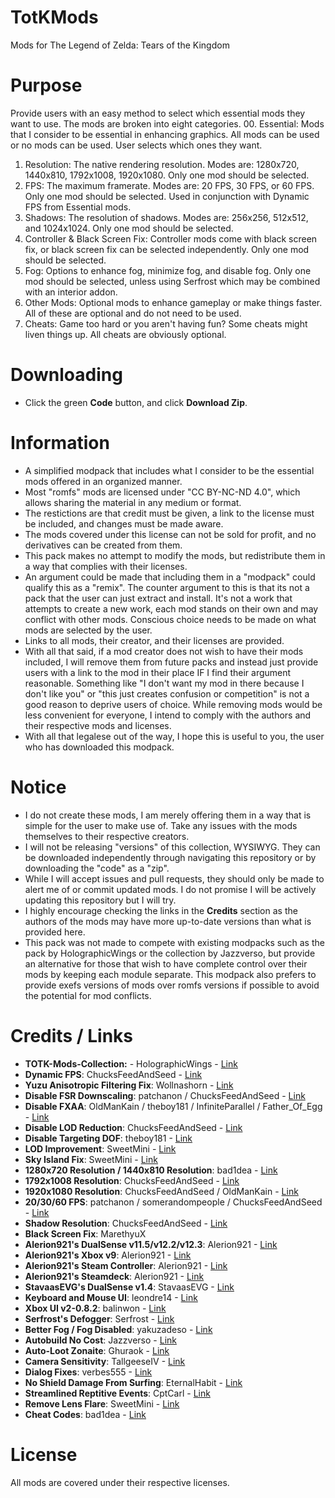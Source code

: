 # TotKMods
Mods for The Legend of Zelda: Tears of the Kingdom

# Purpose
Provide users with an easy method to select which essential mods they want to use. The mods are broken into eight categories.
00. Essential: Mods that I consider to be essential in enhancing graphics. All mods can be used or no mods can be used. User selects which ones they want.
01. Resolution: The native rendering resolution. Modes are: 1280x720, 1440x810, 1792x1008, 1920x1080. Only one mod should be selected.
02. FPS: The maximum framerate. Modes are: 20 FPS, 30 FPS, or 60 FPS. Only one mod should be selected. Used in conjunction with Dynamic FPS from Essential mods.
03. Shadows: The resolution of shadows. Modes are: 256x256, 512x512, and 1024x1024. Only one mod should be selected.
04. Controller & Black Screen Fix: Controller mods come with black screen fix, or black screen fix can be selected independently. Only one mod should be selected.
05. Fog: Options to enhance fog, minimize fog, and disable fog. Only one mod should be selected, unless using Serfrost which may be combined with an interior addon.
06. Other Mods: Optional mods to enhance gameplay or make things faster. All of these are optional and do not need to be used.
07. Cheats: Game too hard or you aren't having fun? Some cheats might liven things up. All cheats are obviously optional.

# Downloading
- Click the green **Code** button, and click **Download Zip**.

# Information
- A simplified modpack that includes what I consider to be the essential mods offered in an organized manner.
- Most "romfs" mods are licensed under "CC BY-NC-ND 4.0", which allows sharing the material in any medium or format. 
- The restictions are that credit must be given, a link to the license must be included, and changes must be made aware. 
- The mods covered under this license can not be sold for profit, and no derivatives can be created from them. 
- This pack makes no attempt to modify the mods, but redistribute them in a way that complies with their licenses.
- An argument could be made that including them in a "modpack" could qualify this as a "remix". The counter argument to this is that its not a pack that the user can just extract and install. It's not a work that attempts to create a new work, each mod stands on their own and may conflict with other mods. Conscious choice needs to be made on what mods are selected by the user.
- Links to all mods, their creator, and their licenses are provided.
- With all that said, if a mod creator does not wish to have their mods included, I will remove them from future packs and instead just provide users with a link to the mod in their place IF I find their argument reasonable. Something like "I don't want my mod in there because I don't like you" or "this just creates confusion or competition" is not a good reason to deprive users of choice. While removing mods would be less convenient for everyone, I intend to comply with the authors and their respective mods and licenses.
- With all that legalese out of the way, I hope this is useful to you, the user who has downloaded this modpack.

# Notice
- I do not create these mods, I am merely offering them in a way that is simple for the user to make use of. Take any issues with the mods themselves to their respective creators.
- I will not be releasing "versions" of this collection, WYSIWYG. They can be downloaded independently through navigating this repository or by downloading the "code" as a "zip".
- While I will accept issues and pull requests, they should only be made to alert me of or commit updated mods. I do not promise I will be actively updating this repository but I will try.
- I highly encourage checking the links in the **Credits** section as the authors of the mods may have more up-to-date versions than what is provided here.
- This pack was not made to compete with existing modpacks such as the pack by HolographicWings or the collection by Jazzverso, but provide an alternative for those that wish to have complete control over their mods by keeping each module separate. This modpack also prefers to provide exefs versions of mods over romfs versions if possible to avoid the potential for mod conflicts.

# Credits / Links
- **TOTK-Mods-Collection:** - HolographicWings - [Link](https://github.com/HolographicWings/TOTK-Mods-collection)
- **Dynamic FPS**: ChucksFeedAndSeed - [Link](https://www.reddit.com/user/ChucksFeedAndSeed/comments/140nyft/totk_dynamic_fps_v152_release_stutter/)  
- **Yuzu Anisotropic Filtering Fix**: Wollnashorn - [Link](https://github.com/Wollnashorn/switch-mods/tree/master/0100F2C0115B6000/)  
- **Disable FSR Downscaling**: patchanon / ChucksFeedAndSeed - [Link](https://www.reddit.com/user/ChucksFeedAndSeed/comments/13sofgg/totk_v112_visual_patches_chuckpatch_fsr_disable/)  
- **Disable FXAA**: OldManKain / theboy181 / InfiniteParallel / Father_Of_Egg - [Link](https://www.reddit.com/r/128bitbay/comments/149h87n/totk_disable_fxaa_exefs_patch_method_110_through/)  
- **Disable LOD Reduction**: ChucksFeedAndSeed - [Link](https://www.reddit.com/user/ChucksFeedAndSeed/comments/13sofgg/totk_v112_visual_patches_chuckpatch_fsr_disable/)  
- **Disable Targeting DOF**: theboy181 - [Link](https://github.com/theboy181/switch-ptchtxt-mods)  
- **LOD Improvement**: SweetMini - [Link](https://github.com/HolographicWings/TOTK-Mods-collection)  
- **Sky Island Fix**: SweetMini - [Link](https://github.com/HolographicWings/TOTK-Mods-collection)  
- **1280x720 Resolution / 1440x810 Resolution**: bad1dea - [Link](https://github.com/bad1dea/NXCheats/tree/main/The%20Legend%20of%20Zelda%20Tears%20of%20the%20Kingdom)  
- **1792x1008 Resolution**: ChucksFeedAndSeed - [Link](https://www.reddit.com/user/ChucksFeedAndSeed/comments/13sofgg/totk_v112_visual_patches_chuckpatch_fsr_disable/)  
- **1920x1080 Resolution**: ChucksFeedAndSeed / OldManKain - [Link](https://www.reddit.com/user/ChucksFeedAndSeed/comments/13sofgg/totk_v112_visual_patches_chuckpatch_fsr_disable/)  
- **20/30/60 FPS**: patchanon / somerandompeople / ChucksFeedAndSeed - [Link](https://gbatemp.net/download/loz-tears-of-the-kingdom-dynamic-fps-static-fps-and-visual-fixes-patch-collection.37996/)  
- **Shadow Resolution**: ChucksFeedAndSeed - [Link](https://www.reddit.com/user/ChucksFeedAndSeed/comments/13sofgg/totk_v112_visual_patches_chuckpatch_fsr_disable/)  
- **Black Screen Fix**: MarethyuX  
- **Alerion921's DualSense v11.5/v12.2/v12.3**: Alerion921 - [Link](https://gamebanana.com/mods/443201)  
- **Alerion921's Xbox v9**: Alerion921 - [Link](https://gamebanana.com/mods/443354)  
- **Alerion921's Steam Controller**: Alerion921 - [Link](https://gamebanana.com/mods/448437)  
- **Alerion921's Steamdeck**: Alerion921 - [Link](https://gamebanana.com/mods/447721)  
- **StavaasEVG's DualSense v1.4**: StavaasEVG - [Link](https://gamebanana.com/mods/445517)  
- **Keyboard and Mouse UI**: leondre14 - [Link](https://gamebanana.com/mods/449427)  
- **Xbox UI v2-0.8.2**: balinwon - [Link](https://gamebanana.com/mods/443336)  
- **Serfrost's Defogger**: Serfrost - [Link](https://gamebanana.com/mods/446995)  
- **Better Fog / Fog Disabled**: yakuzadeso - [Link](https://gamebanana.com/mods/447492)  
- **Autobuild No Cost**: Jazzverso - [Link](https://gamebanana.com/mods/449749)  
- **Auto-Loot Zonaite**: Ghuraok - [Link](https://gamebanana.com/mods/445703)  
- **Camera Sensitivity**: TallgeeseIV - [Link](https://gamebanana.com/mods/443927)  
- **Dialog Fixes**: verbes555 - [Link](https://gamebanana.com/mods/445178)  
- **No Shield Damage From Surfing**: EternalHabit - [Link](https://gamebanana.com/mods/445577)  
- **Streamlined Reptitive Events**: CptCarl - [Link](https://gamebanana.com/mods/446768)  
- **Remove Lens Flare**: SweetMini - [Link](https://github.com/HolographicWings/TOTK-Mods-collection)  
- **Cheat Codes**: bad1dea - [Link](https://github.com/bad1dea/NXCheats/tree/main/The%20Legend%20of%20Zelda%20Tears%20of%20the%20Kingdom)  

# License
All mods are covered under their respective licenses.
